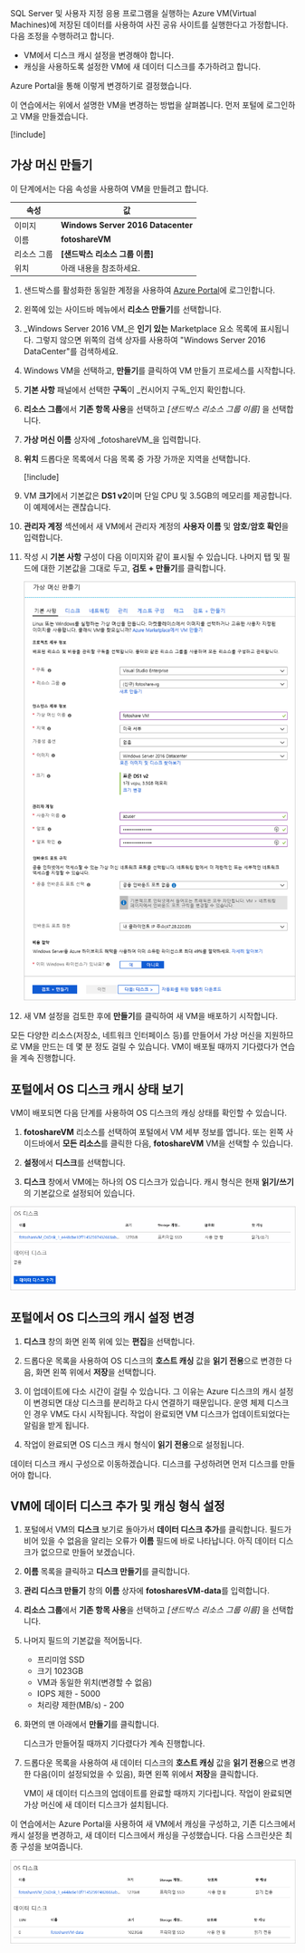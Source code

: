 
SQL Server 및 사용자 지정 응용 프로그램을 실행하는 Azure VM(Virtual Machines)에 저장된 데이터를 사용하여 사진 공유 사이트를 실행한다고 가정합니다. 다음 조정을 수행하려고 합니다.

- VM에서 디스크 캐시 설정을 변경해야 합니다.
- 캐싱을 사용하도록 설정한 VM에 새 데이터 디스크를 추가하려고 합니다.

Azure Portal을 통해 이렇게 변경하기로 결정했습니다.

이 연습에서는 위에서 설명한 VM을 변경하는 방법을 살펴봅니다. 먼저 포털에 로그인하고 VM을 만들겠습니다.

[!include[](../../../includes/azure-sandbox-activate.md)]

## <a name="create-a-virtual-machine"></a>가상 머신 만들기

이 단계에서는 다음 속성을 사용하여 VM을 만들려고 합니다.

| 속성        | 값   |
|-----------------|---------|
| 이미지           | **Windows Server 2016 Datacenter** |
| 이름            | **fotoshareVM** |
| 리소스 그룹  |   **<rgn>[샌드박스 리소스 그룹 이름]</rgn>** |
| 위치        | 아래 내용을 참조하세요. |

1. 샌드박스를 활성화한 동일한 계정을 사용하여 [Azure Portal](https://portal.azure.com/triplecrownlabs.onmicrosoft.com?azure-portal=true)에 로그인합니다.

1. 왼쪽에 있는 사이드바 메뉴에서 **리소스 만들기**를 선택합니다.

1. _Windows Server 2016 VM_은 **인기 있는** Marketplace 요소 목록에 표시됩니다. 그렇지 않으면 위쪽의 검색 상자를 사용하여 "Windows Server 2016 DataCenter"를 검색하세요.

1. Windows VM을 선택하고, **만들기**를 클릭하여 VM 만들기 프로세스를 시작합니다.

1. **기본 사항** 패널에서 선택한 **구독**이 _컨시어지 구독_인지 확인합니다.

1. **리소스 그룹**에서 **기존 항목 사용**을 선택하고 _<rgn>[샌드박스 리소스 그룹 이름]</rgn>_ 을 선택합니다.

1. **가상 머신 이름** 상자에 _fotoshareVM_을 입력합니다.

1. **위치** 드롭다운 목록에서 다음 목록 중 가장 가까운 지역을 선택합니다.

    [!include[](../../../includes/azure-sandbox-regions-first-mention-note-friendly.md)]

1. VM **크기**에서 기본값은 **DS1 v2**이며 단일 CPU 및 3.5GB의 메모리를 제공합니다. 이 예제에서는 괜찮습니다.

1. **관리자 계정** 섹션에서 새 VM에서 관리자 계정의 **사용자 이름** 및 **암호**/**암호 확인**을 입력합니다.

1. 작성 시 **기본 사항** 구성이 다음 이미지와 같이 표시될 수 있습니다. 나머지 탭 및 필드에 대한 기본값을 그대로 두고, **검토 + 만들기**를 클릭합니다.

    ![설명된 대로 채워진 일부 예제 기본 구성을 사용하여 가상 머신 만들기 블레이드를 보여주는 Azure Portal의 스크린샷](../media/4-basics-vm.png)

1. 새 VM 설정을 검토한 후에 **만들기**를 클릭하여 새 VM을 배포하기 시작합니다.

모든 다양한 리소스(저장소, 네트워크 인터페이스 등)를 만들어서 가상 머신을 지원하므로 VM을 만드는 데 몇 분 정도 걸릴 수 있습니다. VM이 배포될 때까지 기다렸다가 연습을 계속 진행합니다.

## <a name="view-os-disk-cache-status-in-the-portal"></a>포털에서 OS 디스크 캐시 상태 보기

VM이 배포되면 다음 단계를 사용하여 OS 디스크의 캐싱 상태를 확인할 수 있습니다.

1. **fotoshareVM** 리소스를 선택하여 포털에서 VM 세부 정보를 엽니다. 또는 왼쪽 사이드바에서 **모든 리소스**를 클릭한 다음, **fotoshareVM** VM을 선택할 수 있습니다.

1. **설정**에서 **디스크**를 선택합니다.

1. **디스크** 창에서 VM에는 하나의 OS 디스크가 있습니다. 캐시 형식은 현재 **읽기/쓰기**의 기본값으로 설정되어 있습니다.

![OS 디스크가 표시되고 읽기 전용 캐싱로 설정된 VM 블레이드의 디스크 섹션을 보여주는 Azure Portal의 스크린샷](../media/4-os-disk-rw.PNG)

## <a name="change-the-cache-settings-of-the-os-disk-in-the-portal"></a>포털에서 OS 디스크의 캐시 설정 변경

1. **디스크** 창의 화면 왼쪽 위에 있는 **편집**을 선택합니다.

1. 드롭다운 목록을 사용하여 OS 디스크의 **호스트 캐싱** 값을 **읽기 전용**으로 변경한 다음, 화면 왼쪽 위에서 **저장**을 선택합니다.

1. 이 업데이트에 다소 시간이 걸릴 수 있습니다. 그 이유는 Azure 디스크의 캐시 설정이 변경되면 대상 디스크를 분리하고 다시 연결하기 때문입니다. 운영 체제 디스크인 경우 VM도 다시 시작됩니다. 작업이 완료되면 VM 디스크가 업데이트되었다는 알림을 받게 됩니다.

1. 작업이 완료되면 OS 디스크 캐시 형식이 **읽기 전용**으로 설정됩니다.

데이터 디스크 캐시 구성으로 이동하겠습니다. 디스크를 구성하려면 먼저 디스크를 만들어야 합니다.

## <a name="add-a-data-disk-to-the-vm-and-set-caching-type"></a>VM에 데이터 디스크 추가 및 캐싱 형식 설정

1. 포털에서 VM의 **디스크** 보기로 돌아가서 **데이터 디스크 추가**를 클릭합니다. 필드가 비어 있을 수 없음을 알리는 오류가 **이름** 필드에 바로 나타납니다. 아직 데이터 디스크가 없으므로 만들어 보겠습니다.

1. **이름** 목록을 클릭하고 **디스크 만들기**를 클릭합니다.

1. **관리 디스크 만들기** 창의 **이름** 상자에 **fotosharesVM-data**를 입력합니다.

1. **리소스 그룹**에서 **기존 항목 사용**을 선택하고 _<rgn>[샌드박스 리소스 그룹 이름]</rgn>_ 을 선택합니다.

1. 나머지 필드의 기본값을 적어둡니다.
    - 프리미엄 SSD
    - 크기 1023GB
    - VM과 동일한 위치(변경할 수 없음)
    - IOPS 제한 - 5000
    - 처리량 제한(MB/s) - 200

1. 화면의 맨 아래에서 **만들기**를 클릭합니다. 

    디스크가 만들어질 때까지 기다렸다가 계속 진행합니다.

1. 드롭다운 목록을 사용하여 새 데이터 디스크의 **호스트 캐싱** 값을 **읽기 전용**으로 변경한 다음(이미 설정되었을 수 있음), 화면 왼쪽 위에서 **저장**을 클릭합니다.

    VM이 새 데이터 디스크의 업데이트를 완료할 때까지 기다립니다. 작업이 완료되면 가상 머신에 새 데이터 디스크가 설치됩니다.

이 연습에서는 Azure Portal을 사용하여 새 VM에서 캐싱을 구성하고, 기존 디스크에서 캐시 설정을 변경하고, 새 데이터 디스크에서 캐싱을 구성했습니다. 다음 스크린샷은 최종 구성을 보여줍니다.

![읽기 전용 캐싱로 설정된 VM 블레이드의 디스크 섹션의 OS 디스크 및 새 데이터 디스크를 보여주는 Azure Portal의 스크린샷](../media/disks-final-config-portal.PNG)
